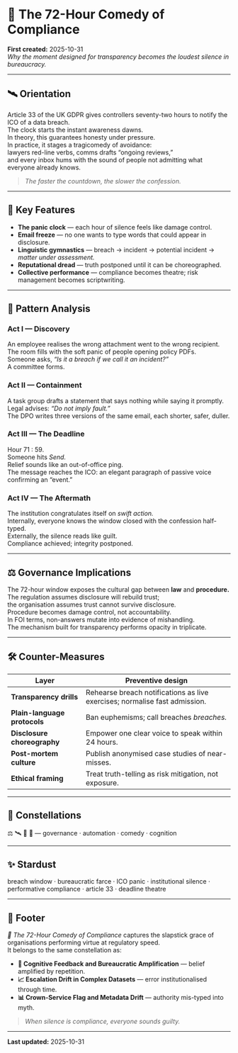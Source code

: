 # 📠 The 72-Hour Comedy of Compliance  
**First created:** 2025-10-31  
*Why the moment designed for transparency becomes the loudest silence in bureaucracy.*

---

## 🛰️ Orientation  

Article 33 of the UK GDPR gives controllers seventy-two hours to notify the ICO of a data breach.  
The clock starts the instant awareness dawns.  
In theory, this guarantees honesty under pressure.  
In practice, it stages a tragicomedy of avoidance:  
lawyers red-line verbs, comms drafts “ongoing reviews,”  
and every inbox hums with the sound of people not admitting what everyone already knows.

> *The faster the countdown, the slower the confession.*

---

## 🧩 Key Features  

- **The panic clock** — each hour of silence feels like damage control.  
- **Email freeze** — no one wants to type words that could appear in disclosure.  
- **Linguistic gymnastics** — breach → incident → potential incident → *matter under assessment.*  
- **Reputational dread** — truth postponed until it can be choreographed.  
- **Collective performance** — compliance becomes theatre; risk management becomes scriptwriting.

---

## 🧠 Pattern Analysis  

### Act I — Discovery  
An employee realises the wrong attachment went to the wrong recipient.  
The room fills with the soft panic of people opening policy PDFs.  
Someone asks, *“Is it a breach if we call it an incident?”*  
A committee forms.

### Act II — Containment  
A task group drafts a statement that says nothing while saying it promptly.  
Legal advises: *“Do not imply fault.”*  
The DPO writes three versions of the same email, each shorter, safer, duller.

### Act III — The Deadline  
Hour 71 : 59.  
Someone hits *Send.*  
Relief sounds like an out-of-office ping.  
The message reaches the ICO: an elegant paragraph of passive voice confirming an “event.”

### Act IV — The Aftermath  
The institution congratulates itself on *swift action.*  
Internally, everyone knows the window closed with the confession half-typed.  
Externally, the silence reads like guilt.  
Compliance achieved; integrity postponed.

---

## ⚖️ Governance Implications  

The 72-hour window exposes the cultural gap between **law** and **procedure.**  
The regulation assumes disclosure will rebuild trust;  
the organisation assumes trust cannot survive disclosure.  
Procedure becomes damage control, not accountability.  
In FOI terms, non-answers mutate into evidence of mishandling.  
The mechanism built for transparency performs opacity in triplicate.

---

## 🛠 Counter-Measures  

| **Layer** | **Preventive design** |
|------------|----------------------|
| **Transparency drills** | Rehearse breach notifications as live exercises; normalise fast admission. |
| **Plain-language protocols** | Ban euphemisms; call breaches *breaches.* |
| **Disclosure choreography** | Empower one clear voice to speak within 24 hours. |
| **Post-mortem culture** | Publish anonymised case studies of near-misses. |
| **Ethical framing** | Treat truth-telling as risk mitigation, not exposure. |

---

## 🌌 Constellations  

⚖️ 🛰️ 📠 🧠 — governance · automation · comedy · cognition  

---

## ✨ Stardust  

breach window · bureaucratic farce · ICO panic · institutional silence · performative compliance · article 33 · deadline theatre  

---

## 🏮 Footer  

*📠 The 72-Hour Comedy of Compliance* captures the slapstick grace of organisations performing virtue at regulatory speed.  
It belongs to the same constellation as:  

- **🧠 Cognitive Feedback and Bureaucratic Amplification** — belief amplified by repetition.  
- **📈 Escalation Drift in Complex Datasets** — error institutionalised through time.  
- **📊 Crown-Service Flag and Metadata Drift** — authority mis-typed into myth.  

> *When silence is compliance, everyone sounds guilty.*

---

**Last updated:** 2025-10-31  
